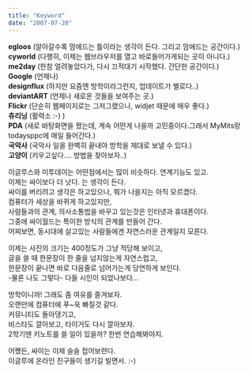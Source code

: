```yaml
---
title: "Keyword"
date: "2007-07-20"
---
```


**egloos** (알아갈수록 맘에드는 틀이라는 생각이 든다. 그리고 맘에드는 공간이다.)  
**cyworld** (다행히, 이제는 웹브라우저를 열고 바로들어가게되는 곳이 아니다.)  
**me2day** (한참 얼려놓았다가, 다시 끄적대기 시작했다. 간단한 공간이다.)  
**Google** (언제나)  
**designflux** (하지만 요즘엔 방학이라그런지, 업데이트가 별로다..)  
**deviantART** (언제나 새로운 것들을 보여주는 곳.)  
**Flickr** (단순히 웹페이지로는 그저그랬으나, widjet 때문에 매우 좋다.)  
**츄리닝** (활력소 :-) )  
**PDA** (새로 바탕화면을 짰는데, 계속 어떤게 나을까 고민중이다.그래서 MyMits랑 todaysppc에 매일 들어간다.)  
**국악사** (국악사 일을 완벽히 끝내야 방학을 제대로 보낼 수 있다.)  
**고양이** (키우고싶다.... 방법을 찾아보자..)  
  
이글루스와 미투데이는 어떤점에서는 많이 비슷하다. 연계기능도 있고.  
이제는 싸이보다 더 낫다. 는 생각이 든다.  
싸이를 버리려고 생각은 하고있으나, 뭐가 나을지는 아직 모르겠다.  
컴퓨터가 세상을 바뀌게 하고있지만,  
사람들과의 관계, 의사소통법을 바꾸고 있는것은 인터넷과 휴대폰이다.  
그중에 싸이월드는 특이한 방식의 관계를 만들어 간다.  
어찌보면, 동시대에 살고있는 사람들에겐 자연스러운 관계일지 모른다.  
  
이제는 사진의 크기는 400정도가 그냥 적당해 보이고,  
글을 쓸 때 한문장이 한 줄을 넘지않는게 자연스럽고,  
한문장이 끝나면 바로 다음줄로 넘어가는게 당연하게 보인다.  
\-물론 나도 그렇다- 
다들 시인이 되었나보다...  
  
  
방학이니까! 그래도 좀 여유를 즐겨보자.  
오랜만에 컴퓨터에 푸~욱 빠질것 같다.  
커뮤니티도 돌아댕기고,  
비스타도 깔아보고, 타이거도 다시 깔아보자.  
2학기땐 키노트를 쓸 일이 있을까? 한번 연습해봐야지.  
  
  
어쨌든, 싸이는 이제 슬슬 접어보련다.  
이글루에 온라인 친구들이 생기길 빌면서. :-)
